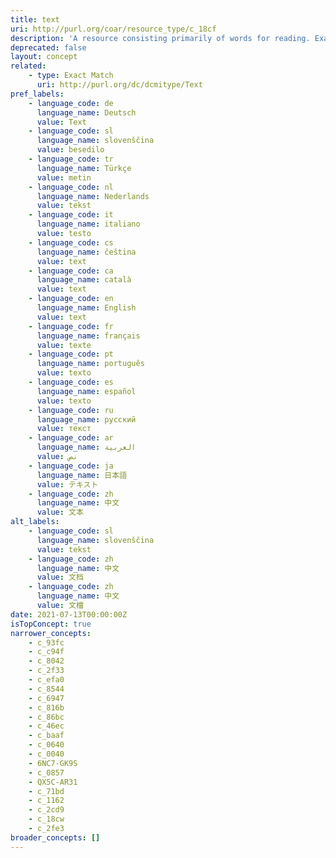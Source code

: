 ```yaml
---
title: text
uri: http://purl.org/coar/resource_type/c_18cf
description: 'A resource consisting primarily of words for reading. Examples include books, letters, dissertations, poems, newspapers, articles, archives of mailing lists. Note that facsimiles or images of texts are still of the genre Text. [Source: http://purl.org/dc/dcmitype/Text]'
deprecated: false
layout: concept
related:
    - type: Exact Match
      uri: http://purl.org/dc/dcmitype/Text
pref_labels:
    - language_code: de
      language_name: Deutsch
      value: Text
    - language_code: sl
      language_name: slovenščina
      value: besedilo
    - language_code: tr
      language_name: Türkçe
      value: metin
    - language_code: nl
      language_name: Nederlands
      value: tekst
    - language_code: it
      language_name: italiano
      value: testo
    - language_code: cs
      language_name: čeština
      value: text
    - language_code: ca
      language_name: català
      value: text
    - language_code: en
      language_name: English
      value: text
    - language_code: fr
      language_name: français
      value: texte
    - language_code: pt
      language_name: português
      value: texto
    - language_code: es
      language_name: español
      value: texto
    - language_code: ru
      language_name: русский
      value: текст
    - language_code: ar
      language_name: العربية
      value: نص
    - language_code: ja
      language_name: 日本語
      value: テキスト
    - language_code: zh
      language_name: 中文
      value: 文本
alt_labels:
    - language_code: sl
      language_name: slovenščina
      value: tekst
    - language_code: zh
      language_name: 中文
      value: 文档
    - language_code: zh
      language_name: 中文
      value: 文檔
date: 2021-07-13T00:00:00Z
isTopConcept: true
narrower_concepts:
    - c_93fc
    - c_c94f
    - c_8042
    - c_2f33
    - c_efa0
    - c_8544
    - c_6947
    - c_816b
    - c_86bc
    - c_46ec
    - c_baaf
    - c_0640
    - c_0040
    - 6NC7-GK9S
    - c_0857
    - QX5C-AR31
    - c_71bd
    - c_1162
    - c_2cd9
    - c_18cw
    - c_2fe3
broader_concepts: []
---
```


